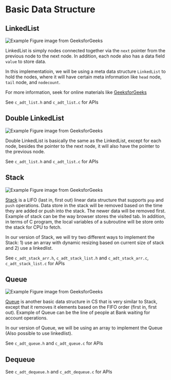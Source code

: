 # Basic Data Structure

## LinkedList

![Example Figure](https://media.geeksforgeeks.org/wp-content/cdn-uploads/gq/2013/03/Linkedlist.png) image from GeeksforGeeks

LinkedList is simply nodes connected together via the `next` pointer from the previous node to the next node. In addition, each node also has a data field `value` to store data.

In this implementatioin, we will be using a meta data structure `LinkedList` to hold the nodes, where it will have certain meta information like `head` node, `tail` node, and `nodecount`.

For more information, seek for online materials like [GeeksforGeeks](https://www.geeksforgeeks.org/data-structures/linked-list/)

See `c_adt_list.h` and `c_adt_list.c` for APIs

## Double LinkedList

![Example Figure](https://media.geeksforgeeks.org/wp-content/cdn-uploads/gq/2014/03/DLL1.png) image from GeeksforGeeks

Double LinkedList is basically the same as the LinkedList, except for each node, besides the pointer to the next node, it will also have the pointer to the previous node.

See `c_adt_list.h` and `c_adt_list.c` for APIs

## Stack

![Example Figure](https://media.geeksforgeeks.org/wp-content/cdn-uploads/gq/2013/03/stack.png) image from GeeksforGeeks

[Stack](https://www.geeksforgeeks.org/stack-data-structure/) is a LIFO (last in, first out) linear data structure that supports `pop` and `push` operations. Data store in the stack will be removed based on the time they are added or push into the stack. The newer data will be removed first. Example of stack can be the way browser stores the visited tab. In addition, in terms of C program, the local variables of a subroutine will be store onto the stack for CPU to fetch.

In our version of Stack, we will try two different ways to implement the Stack: 1) use an array with dynamic resizing based on current size of stack and 2) use a linkedlist.

See `c_adt_stack_arr.h`, `c_adt_stack_list.h` and `c_adt_stack_arr.c`, `c_adt_stack_list.c` for APIs

## Queue

![Example Figure](https://media.geeksforgeeks.org/wp-content/cdn-uploads/gq/2014/02/Queue.png) image from GeeksforGeeks

[Queue](https://www.geeksforgeeks.org/queue-data-structure/) is another basic data structure in CS that is very similar to Stack, except that it removes it elements based on the FIFO order (first in, first out). Example of Queue can be the line of people at Bank waiting for account operations.

In our version of Queue, we will be using an array to implement the Queue (Also possible to use linkedlist).

See `c_adt_queue.h` and `c_adt_queue.c` for APIs

## Dequeue

See `c_adt_dequeue.h` and `c_adt_dequeue.c` for APIs
